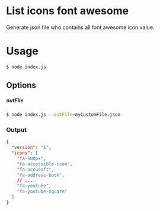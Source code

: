 # List icons font awesome

Generate json file who contains all font awesome icon value.

# Usage

```bash
$ node index.js
```

## Options

##### outFile

```bash
$ node index.js --outFile=myCustomFile.json
```

### Output

```json
{
  "version": "1",
  "icons": [
    "fa-500px",
    "fa-accessible-icon",
    "fa-accusoft",
    "fa-address-book",
    // ....
    "fa-youtube",
    "fa-youtube-square"
  ]
}
```
